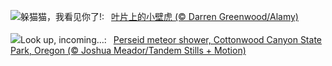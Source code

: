 ![](https://www.bing.com/th?id=OHR.GeckoLeaf_ZH-CN9908456174_UHD.jpg&w=1000)躲猫猫，我看见你了!:&nbsp;&ensp;[叶片上的小壁虎 (© Darren Greenwood/Alamy)](https://www.bing.com/th?id=OHR.GeckoLeaf_ZH-CN9908456174_UHD.jpg)
<br><br/>
![](https://www.bing.com/th?id=OHR.PerseidsOregon_EN-US9307597393_UHD.jpg&w=1000)Look up, incoming…:&nbsp;&ensp;[Perseid meteor shower, Cottonwood Canyon State Park, Oregon (© Joshua Meador/Tandem Stills + Motion)](https://www.bing.com/th?id=OHR.PerseidsOregon_EN-US9307597393_UHD.jpg)
<br><br/>
